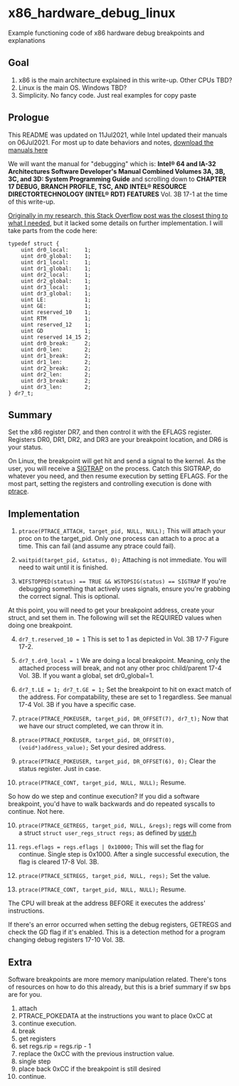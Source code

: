 # x86_hardware_debug_linux
Example functioning code of x86 hardware debug breakpoints and explanations


## Goal
1. x86 is the main architecture explained in this write-up. Other CPUs TBD?
2. Linux is the main OS. Windows TBD?
3. Simplicity. No fancy code. Just real examples for copy paste


## Prologue
This README was updated on 11Jul2021, while Intel updated their manuals on 06Jul2021. For most up to date behaviors and notes, [download the manuals here](https://software.intel.com/content/www/us/en/develop/articles/intel-sdm.html)

We will want the manual for "debugging" which is: **Intel® 64 and IA-32 Architectures Software Developer's Manual Combined Volumes 3A, 3B, 3C, and 3D: System Programming Guide** and scrolling down to **CHAPTER 17 DEBUG, BRANCH PROFILE, TSC, AND INTEL® RESOURCE DIRECTORTECHNOLOGY (INTEL® RDT) FEATURES** Vol. 3B 17-1 at the time of this write-up.


[Originally in my research, this Stack Overflow post was the closest thing to what I needed](https://stackoverflow.com/questions/40818920/how-to-set-the-value-of-dr7-register-in-order-to-create-a-hardware-breakpoint-on), but it lacked some details on further implementation. I will take parts from the code here:
```#define DR_OFFSET(x) (((struct user *)0)->u_debugreg + x)
typedef struct {
    uint dr0_local:     1;
    uint dr0_global:    1;
    uint dr1_local:     1;
    uint dr1_global:    1;
    uint dr2_local:     1;
    uint dr2_global:    1;
    uint dr3_local:     1;
    uint dr3_global:    1;
    uint LE:            1;
    uint GE:            1;
    uint reserved_10    1;
    uint RTM            1;
    uint reserved_12    1;
    uint GD             1;
    uint reserved 14_15 2;
    uint dr0_break:     2;
    uint dr0_len:       2;
    uint dr1_break:     2;
    uint dr1_len:       2;
    uint dr2_break:     2;
    uint dr2_len:       2;
    uint dr3_break:     2;
    uint dr3_len:       2;
} dr7_t;
```


## Summary
Set the x86 register DR7, and then control it with the EFLAGS register. Registers DR0, DR1, DR2, and DR3 are your breakpoint location, and DR6 is your status.

On Linux, the breakpoint will get hit and send a signal to the kernel. As the user, you will receive a [SIGTRAP](https://man7.org/linux/man-pages/man7/signal.7.html) on the process. Catch this SIGTRAP, do whatever you need, and then resume execution by setting EFLAGS. For the most part, setting the registers and controlling execution is done with [ptrace](https://man7.org/linux/man-pages/man2/ptrace.2.html).


## Implementation

1. `ptrace(PTRACE_ATTACH, target_pid, NULL, NULL);`
This will attach your proc on to the target_pid. Only one process can attach to a proc at a time. This can fail (and assume any ptrace could fail).

2. `waitpid(target_pid, &status, 0);`
Attaching is not immediate. You will need to wait until it is finished.

3. `WIFSTOPPED(status) == TRUE && WSTOPSIG(status) == SIGTRAP`
If you're debugging something that actively uses signals, ensure you're grabbing the correct signal. This is optional.

At this point, you will need to get your breakpoint address, create your struct, and set them in. The following will set the REQUIRED values when doing one breakpoint.

4. `dr7_t.reserved_10 = 1`
This is set to 1 as depicted in Vol. 3B 17-7 Figure 17-2.

5. `dr7_t.dr0_local = 1`
We are doing a local breakpoint. Meaning, only the attached process will break, and not any other proc child/parent 17-4 Vol. 3B. If you want a global, set dr0_global=1.

6. `dr7_t.LE = 1; dr7_t.GE = 1;`
Set the breakpoint to hit on exact match of the address. For compatability, these are set to 1 regardless. See manual 17-4 Vol. 3B if you have a specific case.

7. `ptrace(PTRACE_POKEUSER, target_pid, DR_OFFSET(7), dr7_t);`
Now that we have our struct completed, we can throw it in.

8. `ptrace(PTRACE_POKEUSER, target_pid, DR_OFFSET(0), (void*)address_value);`
Set your desired address.

9. `ptrace(PTRACE_POKEUSER, target_pid, DR_OFFSET(6), 0);`
Clear the status register. Just in case.

11. `ptrace(PTRACE_CONT, target_pid, NULL, NULL);`
Resume.

So how do we step and continue execution? If you did a software breakpoint, you'd have to walk backwards and do repeated syscalls to continue. Not here.

10. `ptrace(PTRACE_GETREGS, target_pid, NULL, &regs);`
regs will come from a struct `struct user_regs_struct regs;` as defined by [user.h](https://sites.uclouvain.be/SystInfo/usr/include/sys/user.h.html)

12. `regs.eflags = regs.eflags | 0x10000;`
This will set the flag for continue. Single step is 0x1000. After a single successful execution, the flag is cleared 17-8 Vol. 3B.

10. `ptrace(PTRACE_SETREGS, target_pid, NULL, regs);`
Set the value.

11. `ptrace(PTRACE_CONT, target_pid, NULL, NULL);`
Resume.

The CPU will break at the address BEFORE it executes the address' instructions.

If there's an error occurred when setting the debug registers, GETREGS and check the GD flag if it's enabled. This is a detection method for a program changing debug registers 17-10 Vol. 3B.


## Extra

Software breakpoints are more memory manipulation related. There's tons of resources on how to do this already, but this is a brief summary if sw bps are for you.

1. attach
2. PTRACE_POKEDATA at the instructions you want to place 0xCC at
3. continue execution.
4. break
5. get registers
6. set regs.rip = regs.rip - 1
7. replace the 0xCC with the previous instruction value.
8. single step
9. place back 0xCC if the breakpoint is still desired
10. continue.